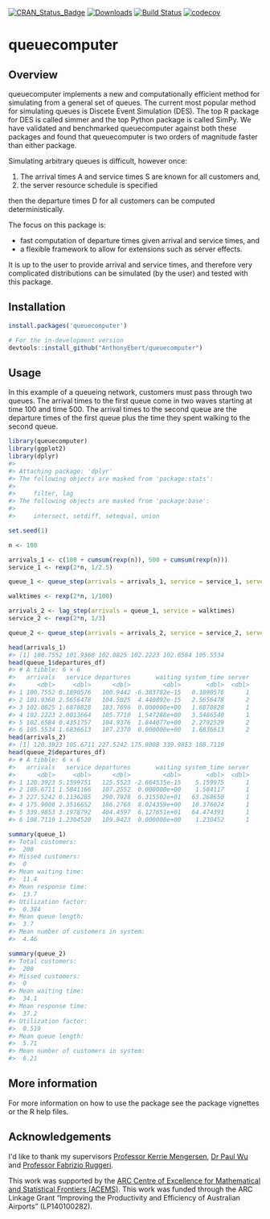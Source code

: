 
[![CRAN\_Status\_Badge](http://www.r-pkg.org/badges/version/queuecomputer)](https://CRAN.R-project.org/package=queuecomputer) [![Downloads](http://cranlogs.r-pkg.org/badges/queuecomputer)](https://CRAN.R-project.org/package=queuecomputer) [![Build Status](https://travis-ci.org/AnthonyEbert/queuecomputer.svg?branch=simple_exports2)](https://travis-ci.org/AnthonyEbert/queuecomputer) [![codecov](https://codecov.io/gh/AnthonyEbert/queuecomputer/branch/master/graph/badge.svg)](https://codecov.io/gh/AnthonyEbert/queuecomputer)

<!-- --- -->
<!-- output: html -->
<!-- bibliography: references.bib -->
<!-- --- -->
<!-- README.md is generated from README.Rmd. Please edit that file -->
queuecomputer
=============

Overview
--------

queuecomputer implements a new and computationally efficient method for simulating from a general set of queues. The current most popular method for simulating queues is Discete Event Simulation (DES). The top R package for DES is called simmer and the top Python package is called SimPy. We have validated and benchmarked queuecomputer against both these packages and found that queuecomputer is two orders of magnitude faster than either package.

Simulating arbitrary queues is difficult, however once:

1.  The arrival times A and service times S are known for all customers and,
2.  the server resource schedule is specified

then the departure times D for all customers can be computed deterministically.

The focus on this package is:

-   fast computation of departure times given arrival and service times, and
-   a flexible framework to allow for extensions such as server effects.

It is up to the user to provide arrival and service times, and therefore very complicated distributions can be simulated (by the user) and tested with this package.

Installation
------------

``` r
install.packages('queuecomputer')

# For the in-development version
devtools::install_github("AnthonyEbert/queuecomputer")
```

Usage
-----

In this example of a queueing network, customers must pass through two queues. The arrival times to the first queue come in two waves starting at time 100 and time 500. The arrival times to the second queue are the departure times of the first queue plus the time they spent walking to the second queue.

``` r
library(queuecomputer)
library(ggplot2)
library(dplyr)
#> 
#> Attaching package: 'dplyr'
#> The following objects are masked from 'package:stats':
#> 
#>     filter, lag
#> The following objects are masked from 'package:base':
#> 
#>     intersect, setdiff, setequal, union

set.seed(1)

n <- 100

arrivals_1 <- c(100 + cumsum(rexp(n)), 500 + cumsum(rexp(n)))
service_1 <- rexp(2*n, 1/2.5)

queue_1 <- queue_step(arrivals = arrivals_1, service = service_1, servers = 2)

walktimes <- rexp(2*n, 1/100)

arrivals_2 <- lag_step(arrivals = queue_1, service = walktimes)
service_2 <- rexp(2*n, 1/3)

queue_2 <- queue_step(arrivals = arrivals_2, service = service_2, servers = 1)

head(arrivals_1)
#> [1] 100.7552 101.9368 102.0825 102.2223 102.6584 105.5534
head(queue_1$departures_df)
#> # A tibble: 6 × 6
#>   arrivals   service departures       waiting system_time server
#>      <dbl>     <dbl>      <dbl>         <dbl>       <dbl>  <dbl>
#> 1 100.7552 0.1890576   100.9442 -6.383782e-15   0.1890576      1
#> 2 101.9368 2.5656478   104.5025  4.440892e-15   2.5656478      2
#> 3 102.0825 1.6870828   103.7696  0.000000e+00   1.6870828      1
#> 4 102.2223 2.0013664   105.7710  1.547288e+00   3.5486540      1
#> 5 102.6584 0.4351757   104.9376  1.844077e+00   2.2792529      2
#> 6 105.5534 1.6836613   107.2370  0.000000e+00   1.6836613      2
head(arrivals_2)
#> [1] 120.3923 105.6711 227.5242 175.9008 339.9853 108.7119
head(queue_2$departures_df)
#> # A tibble: 6 × 6
#>   arrivals   service departures       waiting system_time server
#>      <dbl>     <dbl>      <dbl>         <dbl>       <dbl>  <dbl>
#> 1 120.3923 5.1599751   125.5523 -2.664535e-15    5.159975      1
#> 2 105.6711 1.5841166   107.2552  0.000000e+00    1.584117      1
#> 3 227.5242 0.1136285   290.7928  6.315502e+01   63.268650      1
#> 4 175.9008 2.3516652   186.2768  8.024359e+00   10.376024      1
#> 5 339.9853 3.1978792   404.4597  6.127651e+01   64.474391      1
#> 6 108.7119 1.2304520   109.9423  0.000000e+00    1.230452      1

summary(queue_1)
#> Total customers:
#>  200
#> Missed customers:
#>  0
#> Mean waiting time:
#>  11.4
#> Mean response time:
#>  13.7
#> Utilization factor:
#>  0.384
#> Mean queue length:
#>  3.7
#> Mean number of customers in system:
#>  4.46

summary(queue_2)
#> Total customers:
#>  200
#> Missed customers:
#>  0
#> Mean waiting time:
#>  34.1
#> Mean response time:
#>  37.2
#> Utilization factor:
#>  0.519
#> Mean queue length:
#>  5.71
#> Mean number of customers in system:
#>  6.21
```

More information
----------------

For more information on how to use the package see the package vignettes or the R help files.

Acknowledgements
----------------

I'd like to thank my supervisors [Professor Kerrie Mengersen](https://bragqut.wordpress.com/mengersen/), [Dr Paul Wu](https://bragqut.wordpress.com/people/research-staff/wu/) and [Professor Fabrizio Ruggeri](http://www.mi.imati.cnr.it/fabrizio/).

This work was supported by the [ARC Centre of Excellence for Mathematical and Statistical Frontiers (ACEMS)](http://acems.org.au/). This work was funded through the ARC Linkage Grant “Improving the Productivity and Efficiency of Australian Airports” (LP140100282).
